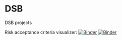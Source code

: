 # DSB
DSB projects

Risk acceptance criteria visualizer: [![Binder](https://mybinder.org/badge_logo.svg)](https://mybinder.org/v2/gh/Freeyolo/DSB/main)
[![Binder](https://mybinder.org/badge_logo.svg)](https://mybinder.org/v2/gh/Freeyolo/DSB/main?labpath=risk%20visualizer.ipynb)
